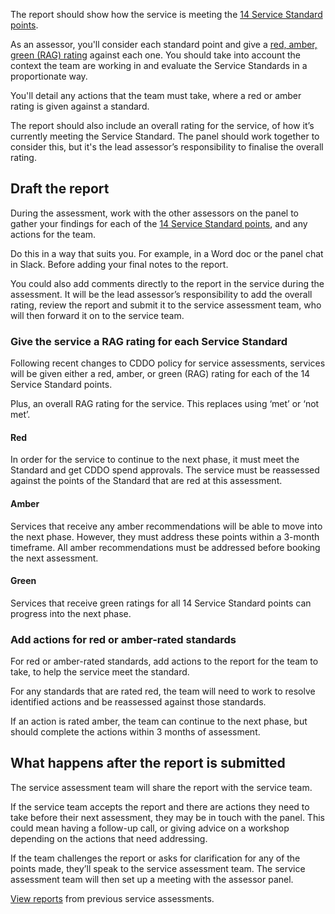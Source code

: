 
The report should show how the service is meeting the [14 Service Standard points](https://apply-the-service-standard.education.gov.uk/service-standard). 

As an assessor, you'll consider each standard point and give a [red, amber, green (RAG) rating](/service-assurance/complete-assessment-report/#give-the-service-a-rag-rating-for-each-service-standard) against each one. You should take into account the context the team are working in and evaluate the Service Standards in a proportionate way. 

You'll detail any actions that the team must take, where a red or amber rating is given against a standard.

The report should also include an overall rating for the service, of how it’s currently meeting the Service Standard. The panel should work together to consider this, but it's the lead assessor’s responsibility to finalise the overall rating.

## Draft the report

During the assessment, work with the other assessors on the panel to gather your findings for each of the [14 Service Standard points](https://apply-the-service-standard.education.gov.uk/service-standard), and any actions for the team.

Do this in a way that suits you. For example, in a Word doc or the panel chat in Slack. Before adding your final notes to the report.

You could also add comments directly to the report in the service during the assessment. It will be the lead assessor’s responsibility to add the overall rating, review the report and submit it to the service assessment team, who will then forward it on to the service team.

### Give the service a RAG rating for each Service Standard

Following recent changes to CDDO policy for service assessments, services will be given either a red, amber, or green (RAG) rating for each of the 14 Service Standard points. 

Plus, an overall RAG rating for the service. This replaces using ‘met’ or ‘not met’.

#### Red

In order for the service to continue to the next phase, it must meet the Standard and get CDDO spend approvals. The service must be reassessed against the points of the Standard that are red at this assessment.

#### Amber

Services that receive any amber recommendations will be able to move into the next phase. However, they must address these points within a 3-month timeframe. All amber recommendations must be addressed before booking the next assessment.

#### Green

Services that receive green ratings for all 14 Service Standard points can progress into the next phase.

### Add actions for red or amber-rated standards

For red or amber-rated standards, add actions to the report for the team to take, to help the service meet the standard. 

For any standards that are rated red, the team will need to work to resolve identified actions and be reassessed against those standards. 

If an action is rated amber, the team can continue to the next phase, but should complete the actions within 3 months of assessment. 

## What happens after the report is submitted

The service assessment team will share the report with the service team.

If the service team accepts the report and there are actions they need to take before their next assessment, they may be in touch with the panel. This could mean having a follow-up call, or giving advice on a workshop depending on the actions that need addressing.

If the team challenges the report or asks for clarification for any of the points made, they’ll speak to the service assessment team. The service assessment team will then set up a meeting with the assessor panel. 

[View reports]() from previous service assessments.
